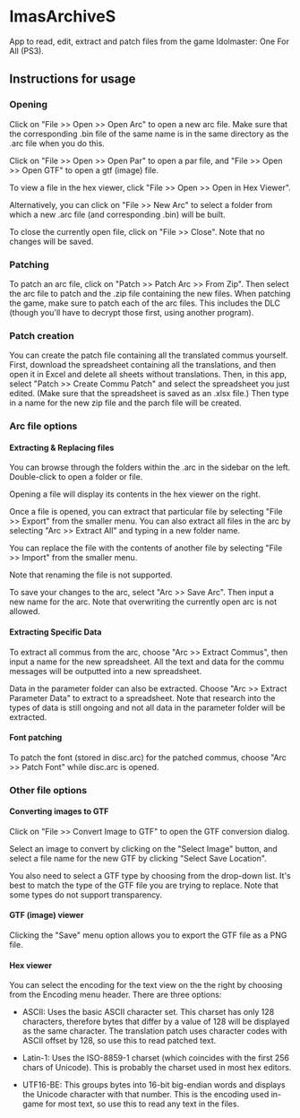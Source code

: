 # ImasArchiveS
App to read, edit, extract and patch files from the game Idolmaster: One For All (PS3).

## Instructions for usage
### Opening
Click on "File >> Open >> Open Arc" to open a new arc file. 
Make sure that the corresponding .bin file of the same name is in the same directory as the .arc file when you do this.

Click on "File >> Open >> Open Par" to open a par file, and "File >> Open >> Open GTF" to open a gtf (image) file.

To view a file in the hex viewer, click "File >> Open >> Open in Hex Viewer".

Alternatively, you can click on "File >> New Arc" to select a folder from which a new .arc file (and corresponding .bin)
will be built.

To close the currently open file, click on "File >> Close". Note that no changes will be saved.

### Patching
To patch an arc file, click on "Patch >> Patch Arc >> From Zip". Then select the arc file to patch
and the .zip file containing the new files.
When patching the game, make sure to patch each of the arc files. This includes the DLC (though you'll have to decrypt those first, 
using another program).

### Patch creation
You can create the patch file containing all the translated commus yourself. First, download the spreadsheet 
containing all the translations, and then open it in Excel and delete all sheets without translations.
Then, in this app, select "Patch >> Create Commu Patch" and select the spreadsheet you just edited.
(Make sure that the spreadsheet is saved as an .xlsx file.)
Then type in a name for the new zip file and the parch file will be created.

### Arc file options
#### Extracting & Replacing files
You can browse through the folders within the .arc in the sidebar on the left. Double-click to open a folder or file.

Opening a file will display its contents in the hex viewer on the right.

Once a file is opened, you can extract that particular file by selecting "File >> Export" from the smaller menu.
You can also extract all files in the arc by selecting "Arc >> Extract All" and typing in a new folder name.

You can replace the file with the contents of another file by selecting "File >> Import" from the smaller menu.

Note that renaming the file is not supported.

To save your changes to the arc, select "Arc >> Save Arc". Then input a new name for the arc. Note that overwriting the currently 
open arc is not allowed.

#### Extracting Specific Data
To extract all commus from the arc, choose "Arc >> Extract Commus", then input a name for the new spreadsheet.
All the text and data for the commu messages will be outputted into a new spreadsheet.

Data in the parameter folder can also be extracted. Choose "Arc >> Extract Parameter Data" to extract to a 
spreadsheet. Note that research into the types of data is still ongoing and not all data in the parameter folder 
will be extracted.

#### Font patching
To patch the font (stored in disc.arc) for the patched commus, choose "Arc >> Patch Font"
while disc.arc is opened.

### Other file options

#### Converting images to GTF 
Click on "File >> Convert Image to GTF" to open the GTF conversion dialog.

Select an image to convert by clicking on the "Select Image" button, and select a file name for the new GTF by 
clicking "Select Save Location".

You also need to select a GTF type by choosing from the drop-down list. It's best to match the type of the GTF file 
you are trying to replace. Note that some types do not support transparency.

#### GTF (image) viewer
Clicking the "Save" menu option allows you to export the GTF file as a PNG file.

#### Hex viewer
You can select the encoding for the text view on the the right by choosing from the Encoding menu 
header. There are three options:

* ASCII: Uses the basic ASCII character set. This charset has only 128 characters, therefore 
bytes that differ by a value of 128 will be displayed as the same character. The translation patch 
uses character codes with ASCII offset by 128, so use this to read patched text.

* Latin-1: Uses the ISO-8859-1 charset (which coincides with the first 256 chars of Unicode). 
This is probably the charset used in most hex editors.

* UTF16-BE: This groups bytes into 16-bit big-endian words and displays the Unicode character with that 
number. This is the encoding used in-game for most text, so use this to read any text in the files.